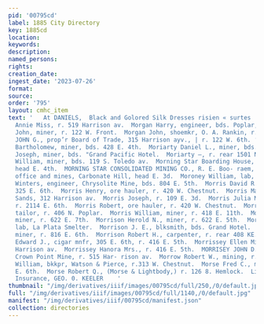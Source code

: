 ```yaml
---
pid: '00795cd'
label: 1885 City Directory
key: 1885cd
location: 
keywords: 
description: 
named_persons: 
rights: 
creation_date: 
ingest_date: '2023-07-26'
format: 
source: 
order: '795'
layout: cmhc_item
text: '   At DANIELS,  Black and Golored Silk Dresses risien « surtes  MOR 184 MOR     Morgan
  Annie Miss, r. 519 Harrison av.  Morgan Harry, engineer, bds. Poplar, se. cor. 8th.  Morgan
  John, miner, r. 122 W. Front.  Morgan John, shoemkr, O. A. Rankin, r. 1424 W. 2d.  MORGAN
  JOHN G., prop’r Board of Trade, 315 Harrison ayv., | r. 122 W. 6th. ‘  Moriarty
  Bartholomew, miner, bds. 428 E. 4th.  Moriarty Daniel L., miner, bds. 412 E. 4th.  Morin
  Joseph, miner, bds. "Grand Pacific Hotel.  Moriarty —, r. rear 1501 N. Poplar.  Morlock
  William, miner, bds. 119 S. Toledo av.  Morning Star Boarding House, Carbonate Hill,
  head E. 4th.  MORNING STAR CONSOLIDATED MINING CO., R. E. Boo- raem, gen’l manager,
  office and mines, Carbonate Hill, head E. 3d.  Moroney William, lab, r. 714 W. Elm.  Morrell
  Winters, engineer, Chrysolite Mine, bds. 804 E. 5th.  Morris David R., miner, r.
  325 E. 6th.  Morris Henry, ore hauler, r. 420 W. Chestnut.  Morris Max, clk, Charles
  Sands, 312 Harrison av.  Morris Joseph, r. 109 E. 3d.  Morris Julia Mrs., col’d,
  r. 2114 E. 6th.  Morris Robert, ore hauler, r. 420 W. Chestnut.  Morris Samuel,
  tailor, r. 406 N. Poplar.  Morris William, miner, r. 418 E. 11th.  Morrison Andrew,
  miner, r. 622 E. 7th.  Morrison Herold N., miner, r. 622 E. 5th.  Morrison James,
  lab, La Plata Smelter.  Morrison J. E., blksmith, bds. Grand Hotel.  Morrison Kenneth,
  miner, r. 816 E. 6th.  Morrison Robert H., carpenter, r. rear 408 KE. 2d.  Morrissey
  Edward J., cigar mnfr, 305 E. 6th, r. 416 E. 5th.  Morrissey Ellen Miss, r. 615
  Harrison av.  Morrissey Hanora Mrs., r. 416 E. 5th.  MORRISEY JOHN D., ‘manager
  Crown Point Mine, r. 515 Har- rison av.  Morrow Robert W., mining, r. 116 E. 6th.  Morrow
  William, bkkpr, Watson & Pierce, r.313 W. Chestnut.  Morse Fred C., miner, r. 707
  E. 6th.  Morse Robert Q., (Morse & Lightbody,) r. 126 8. Hemlock.  Life and Accident
  Insurance, GEO. 0. KEELER    '
thumbnail: "/img/derivatives/iiif/images/00795cd/full/250,/0/default.jpg"
full: "/img/derivatives/iiif/images/00795cd/full/1140,/0/default.jpg"
manifest: "/img/derivatives/iiif/00795cd/manifest.json"
collection: directories
---
```

